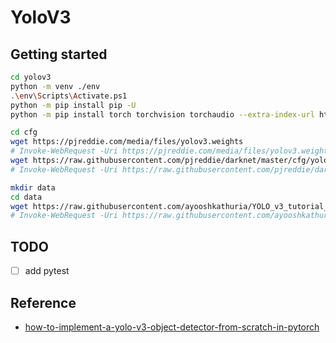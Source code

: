 # YoloV3


## Getting started
```bash
cd yolov3
python -m venv ./env
.\env\Scripts\Activate.ps1
python -m pip install pip -U
python -m pip install torch torchvision torchaudio --extra-index-url https://download.pytorch.org/whl/cu116

cd cfg
wget https://pjreddie.com/media/files/yolov3.weights
# Invoke-WebRequest -Uri https://pjreddie.com/media/files/yolov3.weights  -OutFile yolov3.weights
wget https://raw.githubusercontent.com/pjreddie/darknet/master/cfg/yolov3.cfg
# Invoke-WebRequest -Uri https://raw.githubusercontent.com/pjreddie/darknet/master/cfg/yolov3.cfg  -OutFile yolov3.cfg

mkdir data
cd data
wget https://raw.githubusercontent.com/ayooshkathuria/YOLO_v3_tutorial_from_scratch/master/data/coco.names
# Invoke-WebRequest -Uri https://raw.githubusercontent.com/ayooshkathuria/YOLO_v3_tutorial_from_scratch/master/data/coco.names -OutFile coco.names
```


## TODO
- [ ] add pytest


## Reference
* [how-to-implement-a-yolo-v3-object-detector-from-scratch-in-pytorch](https://blog.paperspace.com/how-to-implement-a-yolo-v3-object-detector-from-scratch-in-pytorch-part-2/)
